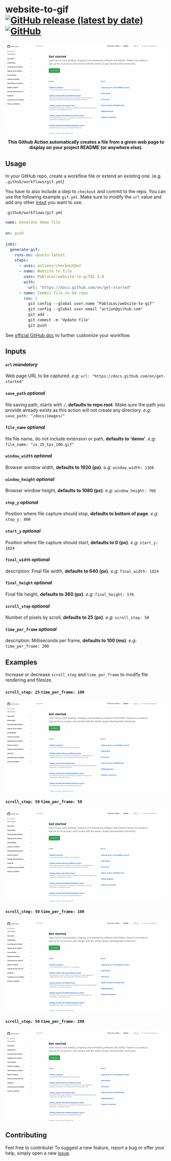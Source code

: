 # website-to-gif [![GitHub release (latest by date)](https://img.shields.io/github/v/release/pablolec/website-to-gif)](https://github.com/PabloLec/website-to-gif/releases/) [![GitHub](https://img.shields.io/github/license/pablolec/website-to-gif)](https://github.com/PabloLec/website-to-gif/blob/main/LICENSE)


<p align="center">
    <img src="docs/images/ss_25_tps_100.gif">
</p>
<p align="center">
    <b>This Github Action automatically creates a file from a given web page to display on your project README (or anywhere else).</b>
</p>

## Usage


In your GitHub repo, create a workflow file or extend an existing one. (e.g. `.github/workflows/gif.yml`)

You have to also include a step to `checkout` and commit to the repo.
You can use the following example `gif.yml`. Make sure to modify the `url` value and add any other [input](#Inputs) you want to use.

`.github/workflows/gif.yml`
``` yaml
name: Generate demo file

on: push

jobs:
  generate-gif:
    runs-on: ubuntu-latest
    steps:
      - uses: actions/checkout@v2
      - name: Website to file
        uses: PabloLec/website-to-gif@1.1.0
        with:
          url: "https://docs.github.com/en/get-started"
      - name: Commit file to GH repo
        run: |
          git config --global user.name "PabloLec/website-to-gif"
          git config --global user.email "action@github.com"
          git add .
          git commit -m 'Update file'
          git push
```

See [official GitHub doc](https://docs.github.com/en/actions/reference/workflow-syntax-for-github-actions) to further customize your workflow.

## Inputs

#### `url` *mandatory*

Web page URL to be captured.
*e.g:* `url: "https://docs.github.com/en/get-started"`

#### `save_path` *optional*

file saving path, starts with `/`, **defaults to repo root**.
Make sure the path you provide already exists as this action will not create any directory.
*e.g:* `save_path: "/docs/images/"`

#### `file_name` *optional*

file file name, do not include extension or path, **defaults to 'demo'**.
*e.g:* `file_name: "ss_25_tps_100.gif"`

#### `window_width` *optional*

Browser window width, **defaults to 1920 (px)**.
*e.g:* `window_width: 1366`

#### `window_height` *optional*

Browser window height, **defaults to 1080 (px)**.
*e.g:* `window_height: 768`

#### `stop_y` *optional*

Position where file capture should stop, **defaults to bottom of page**.
*e.g:* `stop_y: 800`
#### `start_y` *optional*

Position where file capture should start, **defaults to 0 (px)**.
*e.g:* `start_y: 1024`
#### `final_width` *optional*

description: Final file width, **defaults to 640 (px)**.
*e.g:* `final_width: 1024`
#### `final_height` *optional*

Final file height, **defaults to 360 (px)**.
*e.g:* `final_height: 576`
#### `scroll_step` *optional*

Number of pixels by scroll, **defaults to 25 (px)**.
*e.g:* `scroll_step: 50`
#### `time_per_frame` *optional*

description: Milliseconds per frame, **defaults to 100 (ms)**.
*e.g:* `time_per_frame: 200`

## Examples

Increase or decrease `scroll_step` and `time_per_frame` to modify file rendering and filesize.

#### `scroll_step: 25` `time_per_frame: 100`
![](/docs/images/ss_25_tps_100.gif)
#### `scroll_step: 50` `time_per_frame: 50`
![](/docs/images/ss_50_tps_50.gif)
#### `scroll_step: 50` `time_per_frame: 100`
![](/docs/images/ss_50_tps_100.gif)
#### `scroll_step: 50` `time_per_frame: 200`
![](/docs/images/ss_50_tps_200.gif)


## Contributing

Feel free to contribute!
To suggest a new feature, report a bug or offer your help, simply open a new [issue](https://github.com/PabloLec/website-to-gif/issues).
